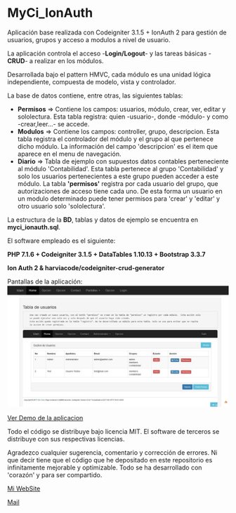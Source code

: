 # MyCi_IonAuth


Aplicación base realizada con Codeigniter 3.1.5 + IonAuth 2 para gestión de usuarios, grupos y acceso a modulos a nivel de usuario.
    
La aplicación controla el acceso -**Login/Logout**- y las tareas básicas -**CRUD**- a realizar en los módulos.
    
Desarrollada bajo el pattern HMVC, cada módulo es una unidad lógica independiente, compuesta de modelo, vista y controlador.

La base de datos contiene, entre otras, las siguientes tablas:
- **Permisos** => Contiene los campos: usuarios, módulo, crear, ver, editar y sololectura. Esta tabla  registra: quien -usuario-, donde -módulo- y como -crear,leer...- se accede.
- **Modulos** =>  Contiene los campos: controller, grupo, descripcion.
Esta tabla  registra el controlador del módulo y el grupo al que pertenece dicho módulo. 
La información del campo 'descripcion' es el item que aparece en el menu de navegación.
- **Diario** =>   Tabla de ejemplo con supuestos datos contables perteneciente al módulo 'Contabilidad'.
Esta tabla pertenece al grupo 'Contabilidad' y solo los usuarios pertenecientes a este grupo pueden acceder a este módulo.
La tabla **'permisos'** registra por cada usuario del grupo, que autorizaciones de acceso  tiene cada uno. De esta forma un usuario en un modulo determinado puede tener permisos para 'crear' y 'editar' y otro usuario solo 'sololectura'.


La estructura de la **BD**, tablas y datos de ejemplo se encuentra en **myci_ionauth.sql**.

El software empleado es el siguiente:

**PHP 7.1.6 + Codeigniter 3.1.5 + DataTables 1.10.13 + Bootstrap 3.3.7**

**Ion Auth 2 & harviacode/codeigniter-crud-generator**
	

Pantallas de la aplicación:
![P1.jpg](https://github.com/BlayMo/MyCi_IonAuth/blob/master/P1.jpg "Tabla de usuarios")    

[Ver Demo de la aplicacion](https://expresoweb.000webhostapp.com/MyCi_IonAuth/public/main "")

Todo el código se distribuye bajo licencia MIT. El software de terceros se distribuye con sus respectivas licencias.

Agradezco cualquier sugerencia, comentario y corrección de errores. 
Ni que decir tiene que el código que he depositado en este repositorio es infinitamente mejorable y optimizable.
Todo se ha desarrollado con 'corazón' y para ser compartido.

[Mi WebSite](https://expresoweb.joomla.com/contact"")

[Mail](expresoweb2015@gmail.com "")
